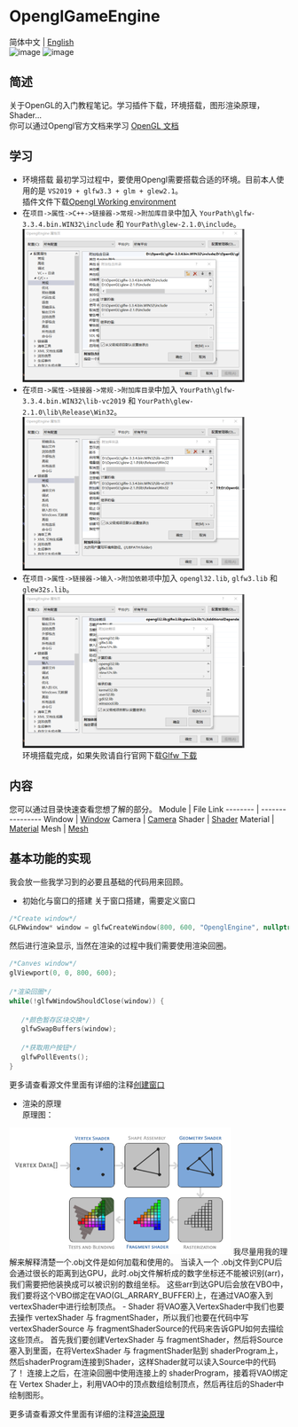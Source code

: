# OpenglGameEngine
简体中文 | [English](./README.md)  
![image](https://img.shields.io/badge/Base-Opengl-blue.svg)   ![image](https://img.shields.io/badge/Language-c++-orange.svg)
## 简述
  关于OpenGL的入门教程笔记。学习插件下载，环境搭载，图形渲染原理，Shader...   
  你可以通过Opengl官方文档来学习 [OpenGL 文档](https://learnopengl.com/Getting-started/Hello-Window)

## 学习
- 环境搭载
 最初学习过程中，要使用Opengl需要搭载合适的环境。目前本人使用的是 `VS2019 + glfw3.3 + glm + glew2.1`。  
 插件文件下载[Opengl Working environment](./Opengl.zip)  
 - 在`项目->属性->C++->链接器->常规->附加库目录`中加入 `YourPath\glfw-3.3.4.bin.WIN32\include` 和 `YourPath\glew-2.1.0\include`。  
   <img src = "https://raw.githubusercontent.com/Sugar0612/OpenglGameEngine/main/image/opengl1.png" width="400" alt="C++">
 - 在`项目->属性->链接器->常规->附加库目录`中加入 `YourPath\glfw-3.3.4.bin.WIN32\lib-vc2019` 和 `YourPath\glew-2.1.0\lib\Release\Win32`。  
   <img src = "https://raw.githubusercontent.com/Sugar0612/OpenglGameEngine/main/image/opengl2.png" width="400" alt="Linker">
 - 在`项目->属性->链接器->输入->附加依赖项`中加入 `opengl32.lib`, `glfw3.lib` 和 `glew32s.lib`。  
   <img src = "https://raw.githubusercontent.com/Sugar0612/OpenglGameEngine/main/image/opengl3.png" width="400" alt="Linker In">  
 环境搭载完成，如果失败请自行官网下载[Glfw 下载](https://www.glfw.org/)
 
## 内容
 您可以通过目录快速查看您想了解的部分。
 Module    |  File Link
 --------  |  ----------------
 Window    |  [Window](./OpenglEngine/main.cpp)
 Camera    |  [Camera](./OpenglEngine/Camera.h)
 Shader    |  [Shader](./OpenglEngine/Shader.h)
 Material  |  [Material](./OpenglEngine/Material.h)
 Mesh      |  [Mesh](./OpenglEngine/Mesh.h)

## 基本功能的实现
 我会放一些我学习到的必要且基础的代码用来回顾。
 - 初始化与窗口的搭建
 关于窗口搭建，需要定义窗口
 ```cpp
 /*Create window*/
 GLFWwindow* window = glfwCreateWindow(800, 600, "OpenglEngine", nullptr, nullptr);
 ```
 然后进行渲染显示, 当然在渲染的过程中我们需要使用渲染回圈。
 ```cpp
 /*Canves window*/
 glViewport(0, 0, 800, 600);
 
 /*渲染回圈*/
 while(!glfwWindowShouldClose(window)) {

	/*颜色暂存区块交换*/
	glfwSwapBuffers(window);

	/*获取用户按钮*/
	glfwPollEvents();
 }
 ```
 更多请查看源文件里面有详细的注释[创建窗口](./OpenglEngine/main.cpp)

 - 渲染的原理   
 原理图：  
 <img src = "https://raw.githubusercontent.com/Sugar0612/OpenglGameEngine/main/image/Shader.png" width="400" alt="Shader">  
 我尽量用我的理解来解释清楚一个.obj文件是如何加载和使用的。  
 当读入一个 .obj文件到CPU后会通过很长的距离到达GPU，此时.obj文件解析成的数字坐标还不能被识别(arr)，我们需要把他装换成可以被识别的数组坐标。  
 这些arr到达GPU后会放在VBO中，我们要将这个VBO绑定在VAO(GL_ARRARY_BUFFER)上，在通过VAO塞入到vertexShader中进行绘制顶点。
 - Shader
 将VAO塞入VertexShader中我们也要去操作 vertexShader 与 fragmentShader，所以我们也要在代码中写vertexShaderSource 与 fragmentShaderSource的代码来告诉GPU如何去描绘这些顶点。  
 首先我们要创建VertexShader 与 fragmentShader，然后将Source塞入到里面，在将VertexShader 与 fragmentShader贴到 shaderProgram上，然后shaderProgram连接到Shader，这样Shader就可以读入Source中的代码了！  
 连接上之后，在渲染回圈中使用连接上的 shaderProgram，接着将VAO绑定在 Vertex Shader上，利用VAO中的顶点数组绘制顶点，然后再往后的Shader中绘制图形。  

 更多请查看源文件里面有详细的注释[渲染原理](./OpenglEngine/main.cpp)